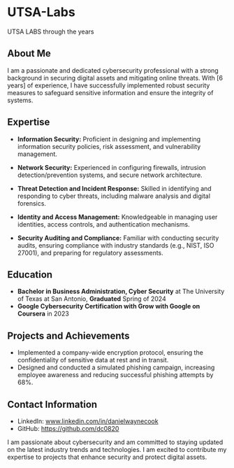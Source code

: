 # UTSA-Labs
UTSA LABS through the years

## About Me

I am a passionate and dedicated cybersecurity professional with a strong background in securing digital assets and mitigating online threats. With [6 years] of experience, I have successfully implemented robust security measures to safeguard sensitive information and ensure the integrity of systems.

## Expertise

- **Information Security:** Proficient in designing and implementing information security policies, risk assessment, and vulnerability management.

- **Network Security:** Experienced in configuring firewalls, intrusion detection/prevention systems, and secure network architecture.

- **Threat Detection and Incident Response:** Skilled in identifying and responding to cyber threats, including malware analysis and digital forensics.

- **Identity and Access Management:** Knowledgeable in managing user identities, access controls, and authentication mechanisms.

- **Security Auditing and Compliance:** Familiar with conducting security audits, ensuring compliance with industry standards (e.g., NIST, ISO 27001), and preparing for regulatory assessments.

## Education

- **Bachelor in Business Administration, Cyber Security** at The University of Texas at San Antonio, **Graduated** Spring of 2024
- **Google Cybersecurity Certification with Grow with Google on Coursera** in 2023

## Projects and Achievements

- Implemented a company-wide encryption protocol, ensuring the confidentiality of sensitive data at rest and in transit.
- Designed and conducted a simulated phishing campaign, increasing employee awareness and reducing successful phishing attempts by 68%.

## Contact Information
- LinkedIn: www.linkedin.com/in/danielwaynecook
- GitHub: https://github.com/dc0820


I am passionate about cybersecurity and am committed to staying updated on the latest industry trends and technologies. I am excited to contribute my expertise to projects that enhance security and protect digital assets.
